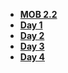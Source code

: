 - **[MOB 2.2](README.md)**
- **[Day 1](Lessons/Game-Design/Readme.md)**
- **[Day 2](Lessons/01-Intro-iOS-Game-Development/Lesson1.md)**
- **[Day 3](Lessons/02-Actions/Lesson2.md)**
- **[Day 4](Lessons/04-Working-with-Scenes/Lesson4.md)**
